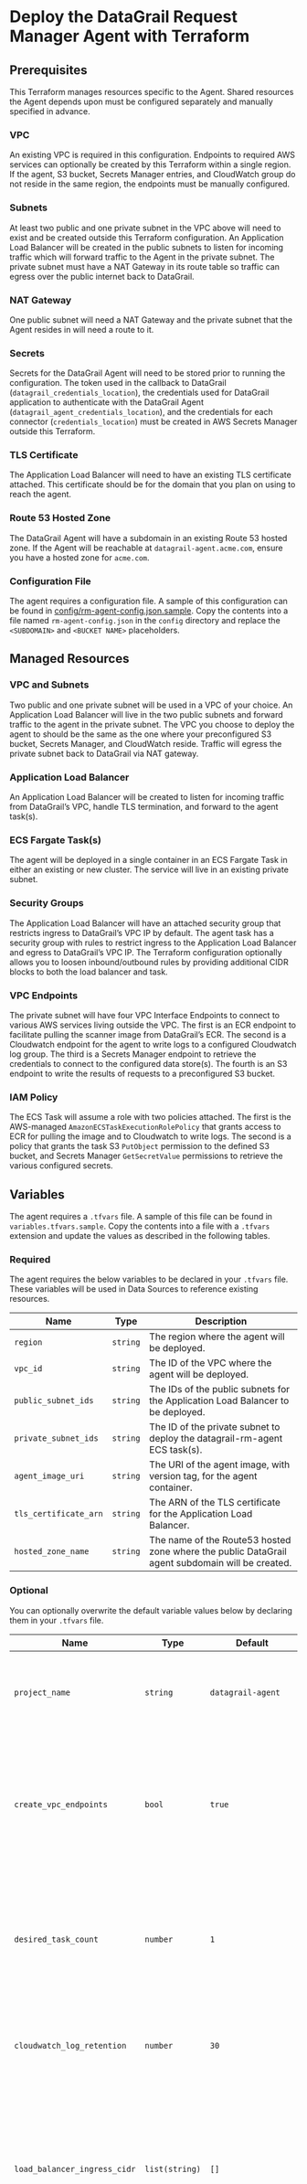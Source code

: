 # Deploy the DataGrail Request Manager Agent with Terraform

## Prerequisites

This Terraform manages resources specific to the Agent. Shared resources the Agent depends upon must be configured separately and manually specified in advance.

### VPC

An existing VPC is required in this configuration. Endpoints to required AWS services can optionally be created by this Terraform within a single region. If the agent, S3 bucket, Secrets Manager entries, and CloudWatch group do not reside in the same region, the endpoints must be manually configured.

### Subnets

At least two public and one private subnet in the VPC above will need to exist and be created outside this Terraform configuration. An Application Load Balancer will be created in the public subnets to listen for incoming traffic which will forward traffic to the Agent in the private subnet. The private subnet must have a NAT Gateway in its route table so traffic can egress over the public internet back to DataGrail.

### NAT Gateway

One public subnet will need a NAT Gateway and the private subnet that the Agent resides in will need a route to it.

### Secrets

Secrets for the DataGrail Agent will need to be stored prior to running the configuration. The token used in the callback to DataGrail (`datagrail_credentials_location`), the credentials used for DataGrail application to authenticate with the DataGrail Agent (`datagrail_agent_credentials_location`), and the credentials for each connector (`credentials_location`) must be created in AWS Secrets Manager outside this Terraform.

### TLS Certificate

The Application Load Balancer will need to have an existing TLS certificate attached. This certificate should be for the domain that you plan on using to reach the agent.

### Route 53 Hosted Zone

The DataGrail Agent will have a subdomain in an existing Route 53 hosted zone. If the Agent will be reachable at `datagrail-agent.acme.com`, ensure you have a hosted zone for `acme.com`.

### Configuration File

The agent requires a configuration file. A sample of this configuration can be found in [config/rm-agent-config.json.sample](config/rm-agent-config.json.sample). Copy the contents into a file named `rm-agent-config.json` in the `config` directory and replace the `<SUBDOMAIN>` and `<BUCKET NAME>` placeholders.

## Managed Resources

### VPC and Subnets

Two public and one private subnet will be used in a VPC of your choice. An Application Load Balancer will live in the two public subnets and forward traffic to the agent in the private subnet. The VPC you choose to deploy the agent to should be the same as the one where your preconfigured S3 bucket, Secrets Manager, and CloudWatch reside. Traffic will egress the private subnet back to DataGrail via NAT gateway.

### Application Load Balancer

An Application Load Balancer will be created to listen for incoming traffic from DataGrail’s VPC, handle TLS termination, and forward to the agent task(s).

### ECS Fargate Task(s)

The agent will be deployed in a single container in an ECS Fargate Task in either an existing or new cluster. The service will live in an existing private subnet.

### Security Groups

The Application Load Balancer will have an attached security group that restricts ingress to DataGrail’s VPC IP by default. The agent task has a security group with rules to restrict ingress to the Application Load Balancer and egress to DataGrail’s VPC IP. The Terraform configuration optionally allows you to loosen inbound/outbound rules by providing additional CIDR blocks to both the load balancer and task.

### VPC Endpoints

The private subnet will have four VPC Interface Endpoints to connect to various AWS services living outside the VPC. The first is an ECR endpoint to facilitate pulling the scanner image from DataGrail’s ECR. The second is a Cloudwatch endpoint for the agent to write logs to a configured Cloudwatch log group. The third is a Secrets Manager endpoint to retrieve the credentials to connect to the configured data store(s). The fourth is an S3 endpoint to write the results of requests to a preconfigured S3 bucket.

### IAM Policy

The ECS Task will assume a role with two policies attached. The first is the AWS-managed `AmazonECSTaskExecutionRolePolicy` that grants access to ECR for pulling the image and to Cloudwatch to write logs. The second is a policy that grants the task S3 `PutObject` permission to the defined S3 bucket, and Secrets Manager `GetSecretValue` permissions to retrieve the various configured secrets.

## Variables

The agent requires a `.tfvars` file. A sample of this file can be found in `variables.tfvars.sample`. Copy the contents into a file with a `.tfvars` extension and update the values as described in the following tables.

### Required

The agent requires the below variables to be declared in your `.tfvars` file. These variables will be used in Data Sources to reference existing resources.

| Name                  | Type     | Description                                                                                     |
|-----------------------|----------|-------------------------------------------------------------------------------------------------|
| `region`              | `string` | The region where the agent will be deployed.                                                    |
| `vpc_id`              | `string` | The ID of the VPC where the agent will be deployed.                                             |
| `public_subnet_ids`   | `string` | The IDs of the public subnets for the Application Load Balancer to be deployed.                 |
| `private_subnet_ids`  | `string` | The ID of the private subnet to deploy the datagrail-rm-agent ECS task(s).                      |
| `agent_image_uri`     | `string` | The URI of the agent image, with version tag, for the agent container.                          |
| `tls_certificate_arn` | `string` | The ARN of the TLS certificate for the Application Load Balancer.                               |
| `hosted_zone_name`    | `string` | The name of the Route53 hosted zone where the public DataGrail agent subdomain will be created. |

### Optional

You can optionally overwrite the default variable values below by declaring them in your `.tfvars` file.

| Name                         | Type           | Default                               | Description                                                                                                                                                     |
|------------------------------|----------------|---------------------------------------|-----------------------------------------------------------------------------------------------------------------------------------------------------------------|
| `project_name`               | `string`       | `datagrail-agent`                     | The name of the project. The value will be prepended to resource names.                                                                                         |
| `create_vpc_endpoints`       | `bool`         | `true`                                | Determines whether VPC Endpoints for ECR, S3, Cloudwatch, and optionally Secrets Manager, should be created.                                                    |
| `desired_task_count`         | `number`       | `1`                                   | The desired number of tasks in the ECS service. If count is >1, you must use an external Redis Queue.                                                           |
| `cloudwatch_log_retention`   | `number`       | `30`                                  | The retention period (in days) of the agent's CloudWatch log group.                                                                                             |
| `load_balancer_ingress_cidr` | `list(string)` | `[]`                                  | Additional CIDR block(s) to add to the Application Load Balancer's inbound rules. By default, only DataGrail's IP address can reach the ALB.                    |
| `service_egress_cidr`        | `list(string)` | `[]`                                  | Additional CIDR block(s) to add to the agent service outbound rules. By default, the only traffic allowed out of the service will be to DataGrail's IP address. |
| `load_balancer_ssl_policy`   | `string`       | `ELBSecurityPolicy-TLS13-1-2-2021-06` | The name of the SSL policy for the load balancer's listener.                                                                                                    |
| `cluster_id`                 | `string`       | `None`                                | The ID of an existing cluster to place the datagrail-agent into. If omitted, a cluster named `datagrail-agent-cluster` will be created.                         |
| `agent_container_cpu`        | `number`       | `1024`                                | The CPU allotted for the agent container.                                                                                                                       |
| `agent_container_memory`     | `number`       | `2048`                                | The memory allotted for the agent container.                                                                                                                    |
| `agent_subdomain`            | `string`       | `datagrail-agent`                     | The subdomain to create the agent at.                                                                                                                           |
| `tags`                       | `map(string)`  | `{}`                                  | Default tags to add to resources that support them.                                                                                                             |
